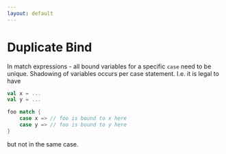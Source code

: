 ```yaml
---
layout: default
---
```


Duplicate Bind
==============
In match expressions - all bound variables for a specific `case` need to be
unique. Shadowing of variables occurs per case statement. I.e. it is legal
to have

```scala
val x = ...
val y = ...

foo match {
    case x => // foo is bound to x here
    case y => // foo is bound to y here
}
```

but not in the same case.
